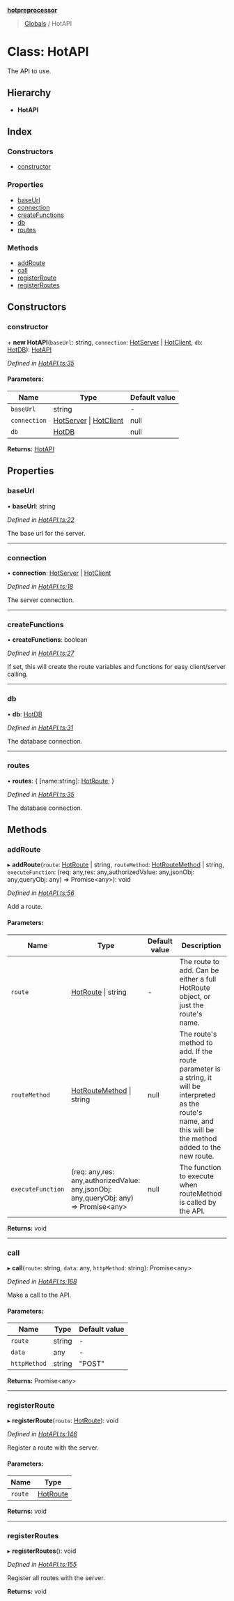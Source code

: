 **[hotpreprocessor](../README.md)**

> [Globals](../globals.md) / HotAPI

# Class: HotAPI

The API to use.

## Hierarchy

* **HotAPI**

## Index

### Constructors

* [constructor](hotapi.md#constructor)

### Properties

* [baseUrl](hotapi.md#baseurl)
* [connection](hotapi.md#connection)
* [createFunctions](hotapi.md#createfunctions)
* [db](hotapi.md#db)
* [routes](hotapi.md#routes)

### Methods

* [addRoute](hotapi.md#addroute)
* [call](hotapi.md#call)
* [registerRoute](hotapi.md#registerroute)
* [registerRoutes](hotapi.md#registerroutes)

## Constructors

### constructor

\+ **new HotAPI**(`baseUrl`: string, `connection`: [HotServer](hotserver.md) \| [HotClient](hotclient.md), `db`: [HotDB](hotdb.md)): [HotAPI](hotapi.md)

*Defined in [HotAPI.ts:35](https://github.com/OurFreeLight/HotPreprocessor/blob/9c94bd6/src/HotAPI.ts#L35)*

#### Parameters:

Name | Type | Default value |
------ | ------ | ------ |
`baseUrl` | string | - |
`connection` | [HotServer](hotserver.md) \| [HotClient](hotclient.md) | null |
`db` | [HotDB](hotdb.md) | null |

**Returns:** [HotAPI](hotapi.md)

## Properties

### baseUrl

•  **baseUrl**: string

*Defined in [HotAPI.ts:22](https://github.com/OurFreeLight/HotPreprocessor/blob/9c94bd6/src/HotAPI.ts#L22)*

The base url for the server.

___

### connection

•  **connection**: [HotServer](hotserver.md) \| [HotClient](hotclient.md)

*Defined in [HotAPI.ts:18](https://github.com/OurFreeLight/HotPreprocessor/blob/9c94bd6/src/HotAPI.ts#L18)*

The server connection.

___

### createFunctions

•  **createFunctions**: boolean

*Defined in [HotAPI.ts:27](https://github.com/OurFreeLight/HotPreprocessor/blob/9c94bd6/src/HotAPI.ts#L27)*

If set, this will create the route variables and functions for
easy client/server calling.

___

### db

•  **db**: [HotDB](hotdb.md)

*Defined in [HotAPI.ts:31](https://github.com/OurFreeLight/HotPreprocessor/blob/9c94bd6/src/HotAPI.ts#L31)*

The database connection.

___

### routes

•  **routes**: { [name:string]: [HotRoute](hotroute.md);  }

*Defined in [HotAPI.ts:35](https://github.com/OurFreeLight/HotPreprocessor/blob/9c94bd6/src/HotAPI.ts#L35)*

The database connection.

## Methods

### addRoute

▸ **addRoute**(`route`: [HotRoute](hotroute.md) \| string, `routeMethod`: [HotRouteMethod](hotroutemethod.md) \| string, `executeFunction`: (req: any,res: any,authorizedValue: any,jsonObj: any,queryObj: any) => Promise\<any>): void

*Defined in [HotAPI.ts:56](https://github.com/OurFreeLight/HotPreprocessor/blob/9c94bd6/src/HotAPI.ts#L56)*

Add a route.

#### Parameters:

Name | Type | Default value | Description |
------ | ------ | ------ | ------ |
`route` | [HotRoute](hotroute.md) \| string | - | The route to add. Can be either a full HotRoute object, or just the route's name. |
`routeMethod` | [HotRouteMethod](hotroutemethod.md) \| string | null | The route's method to add. If the route parameter is a string, it will be interpreted as the route's name, and this will be the method added to the new route. |
`executeFunction` | (req: any,res: any,authorizedValue: any,jsonObj: any,queryObj: any) => Promise\<any> | null | The function to execute when routeMethod is called by the API.  |

**Returns:** void

___

### call

▸ **call**(`route`: string, `data`: any, `httpMethod`: string): Promise\<any>

*Defined in [HotAPI.ts:168](https://github.com/OurFreeLight/HotPreprocessor/blob/9c94bd6/src/HotAPI.ts#L168)*

Make a call to the API.

#### Parameters:

Name | Type | Default value |
------ | ------ | ------ |
`route` | string | - |
`data` | any | - |
`httpMethod` | string | "POST" |

**Returns:** Promise\<any>

___

### registerRoute

▸ **registerRoute**(`route`: [HotRoute](hotroute.md)): void

*Defined in [HotAPI.ts:146](https://github.com/OurFreeLight/HotPreprocessor/blob/9c94bd6/src/HotAPI.ts#L146)*

Register a route with the server.

#### Parameters:

Name | Type |
------ | ------ |
`route` | [HotRoute](hotroute.md) |

**Returns:** void

___

### registerRoutes

▸ **registerRoutes**(): void

*Defined in [HotAPI.ts:155](https://github.com/OurFreeLight/HotPreprocessor/blob/9c94bd6/src/HotAPI.ts#L155)*

Register all routes with the server.

**Returns:** void
